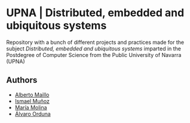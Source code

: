 # UPNA | Distributed, embedded and ubiquitous systems

Repository with a bunch of different projects and practices made for the subject *Distributed, embedded and ubiquitous systems*  imparted in the Postdegree of Computer Science from the Public University of Navarra (UPNA)

## Authors

* [Alberto Maillo](https://github.com/AlbertoMaillo)
* [Ismael Muñoz](https://github.com/buuh-ismis)
* [María Molina](https://github.com/##################)
* [Álvaro Orduna](https://github.com/alorle)
